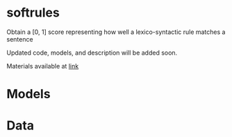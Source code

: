 # softrules
Obtain a [0, 1] score representing how well a lexico-syntactic rule matches a sentence

Updated code, models, and description will be added soon.

Materials available at [link](https://osf.io/tha8f/)


# Models

# Data
